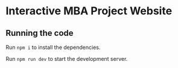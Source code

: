 
  # Interactive MBA Project Website



  ## Running the code

  Run `npm i` to install the dependencies.

  Run `npm run dev` to start the development server.
  
